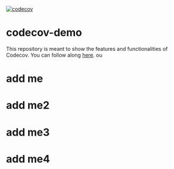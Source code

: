 [![codecov](https://codecov.io/gh/shilinlee/codecov-demo/branch/main/graph/badge.svg)](https://codecov.io/gh/shilinlee/codecov-demo)

# codecov-demo
This repository is meant to show the features and functionalities of Codecov. You can follow along [here](https://docs.codecov.com/docs/codecov-tutorial).
ou

# add me

# add me2

# add me3

# add me4